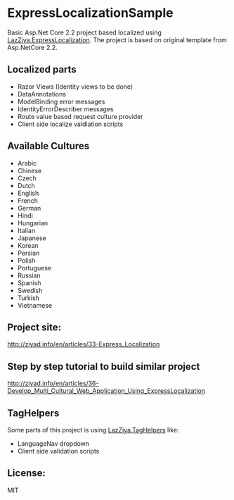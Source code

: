 # ExpressLocalizationSample
Basic Asp.Net Core 2.2 project based localized using [LazZiya.ExpressLocalization](https://github.com/LazZiya/ExpressLocalization).
The project is based on original template from Asp.NetCore 2.2.

## Localized parts
 - Razor Views (Identity views to be done)
 - DataAnnotations
 - ModelBinding error messages
 - IdentityErrorDescriber messages
 - Route value based request culture provider
 - Client side localize valdiation scripts
 
## Available Cultures
 - Arabic
 - Chinese
 - Czech
 - Dutch
 - English
 - French
 - German
 - Hindi
 - Hungarian
 - Italian
 - Japanese
 - Korean
 - Persian
 - Polish
 - Portuguese
 - Russian
 - Spanish
 - Swedish
 - Turkish
 - Vietnamese

## Project site:
http://ziyad.info/en/articles/33-Express_Localization

## Step by step tutorial to build similar project
http://ziyad.info/en/articles/36-Develop_Multi_Cultural_Web_Application_Using_ExpressLocalization

## TagHelpers
Some parts of this project is using [LazZiya.TagHelpers](https://github.com/LazZiya/TagHelpers) like:
 - LanguageNav dropdown
 - Client side validation scripts

## License:
MIT
